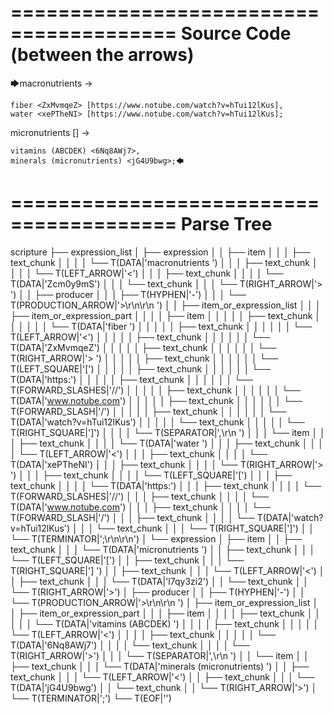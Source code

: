 ========================================
Source Code (between the arrows)
========================================

🡆macronutrients <Zcm0y9mS> ->

    fiber <ZxMvmqeZ> [https://www.notube.com/watch?v=hTui12lKus],
    water <xePTheNI> [https://www.notube.com/watch?v=hTui12lKus];

micronutrients [] <l7qy3zi2>->

    vitamins (ABCDEK) <6Nq8AWj7>,
    minerals (micronutrients) <jG4U9bwg>;🡄

========================================
Parse Tree
========================================

scripture
├── expression_list
│   ├── expression
│   │   ├── item
│   │   │   ├── text_chunk
│   │   │   │   └── T(DATA|'macronutrients ')
│   │   │   ├── text_chunk
│   │   │   │   └── T(LEFT_ARROW|'<')
│   │   │   ├── text_chunk
│   │   │   │   └── T(DATA|'Zcm0y9mS')
│   │   │   └── text_chunk
│   │   │       └── T(RIGHT_ARROW|'> ')
│   │   ├── producer
│   │   │   ├── T(HYPHEN|'-')
│   │   │   └── T(PRODUCTION_ARROW|'>\r\n\r\n    ')
│   │   ├── item_or_expression_list
│   │   │   ├── item_or_expression_part
│   │   │   │   ├── item
│   │   │   │   │   ├── text_chunk
│   │   │   │   │   │   └── T(DATA|'fiber ')
│   │   │   │   │   ├── text_chunk
│   │   │   │   │   │   └── T(LEFT_ARROW|'<')
│   │   │   │   │   ├── text_chunk
│   │   │   │   │   │   └── T(DATA|'ZxMvmqeZ')
│   │   │   │   │   ├── text_chunk
│   │   │   │   │   │   └── T(RIGHT_ARROW|'> ')
│   │   │   │   │   ├── text_chunk
│   │   │   │   │   │   └── T(LEFT_SQUARE|'[')
│   │   │   │   │   ├── text_chunk
│   │   │   │   │   │   └── T(DATA|'https:')
│   │   │   │   │   ├── text_chunk
│   │   │   │   │   │   └── T(FORWARD_SLASHES|'//')
│   │   │   │   │   ├── text_chunk
│   │   │   │   │   │   └── T(DATA|'www.notube.com')
│   │   │   │   │   ├── text_chunk
│   │   │   │   │   │   └── T(FORWARD_SLASH|'/')
│   │   │   │   │   ├── text_chunk
│   │   │   │   │   │   └── T(DATA|'watch?v=hTui12lKus')
│   │   │   │   │   └── text_chunk
│   │   │   │   │       └── T(RIGHT_SQUARE|']')
│   │   │   │   └── T(SEPARATOR|',\r\n    ')
│   │   │   └── item
│   │   │       ├── text_chunk
│   │   │       │   └── T(DATA|'water ')
│   │   │       ├── text_chunk
│   │   │       │   └── T(LEFT_ARROW|'<')
│   │   │       ├── text_chunk
│   │   │       │   └── T(DATA|'xePTheNI')
│   │   │       ├── text_chunk
│   │   │       │   └── T(RIGHT_ARROW|'> ')
│   │   │       ├── text_chunk
│   │   │       │   └── T(LEFT_SQUARE|'[')
│   │   │       ├── text_chunk
│   │   │       │   └── T(DATA|'https:')
│   │   │       ├── text_chunk
│   │   │       │   └── T(FORWARD_SLASHES|'//')
│   │   │       ├── text_chunk
│   │   │       │   └── T(DATA|'www.notube.com')
│   │   │       ├── text_chunk
│   │   │       │   └── T(FORWARD_SLASH|'/')
│   │   │       ├── text_chunk
│   │   │       │   └── T(DATA|'watch?v=hTui12lKus')
│   │   │       └── text_chunk
│   │   │           └── T(RIGHT_SQUARE|']')
│   │   └── T(TERMINATOR|';\r\n\r\n')
│   └── expression
│       ├── item
│       │   ├── text_chunk
│       │   │   └── T(DATA|'micronutrients ')
│       │   ├── text_chunk
│       │   │   └── T(LEFT_SQUARE|'[')
│       │   ├── text_chunk
│       │   │   └── T(RIGHT_SQUARE|'] ')
│       │   ├── text_chunk
│       │   │   └── T(LEFT_ARROW|'<')
│       │   ├── text_chunk
│       │   │   └── T(DATA|'l7qy3zi2')
│       │   └── text_chunk
│       │       └── T(RIGHT_ARROW|'>')
│       ├── producer
│       │   ├── T(HYPHEN|'-')
│       │   └── T(PRODUCTION_ARROW|'>\r\n\r\n    ')
│       ├── item_or_expression_list
│       │   ├── item_or_expression_part
│       │   │   ├── item
│       │   │   │   ├── text_chunk
│       │   │   │   │   └── T(DATA|'vitamins (ABCDEK) ')
│       │   │   │   ├── text_chunk
│       │   │   │   │   └── T(LEFT_ARROW|'<')
│       │   │   │   ├── text_chunk
│       │   │   │   │   └── T(DATA|'6Nq8AWj7')
│       │   │   │   └── text_chunk
│       │   │   │       └── T(RIGHT_ARROW|'>')
│       │   │   └── T(SEPARATOR|',\r\n    ')
│       │   └── item
│       │       ├── text_chunk
│       │       │   └── T(DATA|'minerals (micronutrients) ')
│       │       ├── text_chunk
│       │       │   └── T(LEFT_ARROW|'<')
│       │       ├── text_chunk
│       │       │   └── T(DATA|'jG4U9bwg')
│       │       └── text_chunk
│       │           └── T(RIGHT_ARROW|'>')
│       └── T(TERMINATOR|';')
└── T(EOF|'<EOF>')